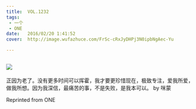 ```yaml
---
title:	VOL.1232
tags:
 - 一个
 - ONE
date:	2016/02/20 1:41:52
cover:	http://image.wufazhuce.com/FrSc-cRxJyDHPj3N0ipbNgAec-Yu

---
```

![](http://image.wufazhuce.com/FrSc-cRxJyDHPj3N0ipbNgAec-Yu)
---

正因为老了。没有更多时间可以挥霍，我才要更珍惜现在，极致专注，爱我所爱，做我所想。因为我深信，最痛苦的事，不是失败，是我本可以。 by 咪蒙
 
Reprinted from ONE
